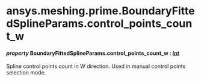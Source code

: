 <a id="ansys-meshing-prime-boundaryfittedsplineparams-control-points-count-w"></a>

# ansys.meshing.prime.BoundaryFittedSplineParams.control_points_count_w

<a id="ansys.meshing.prime.BoundaryFittedSplineParams.control_points_count_w"></a>

#### *property* BoundaryFittedSplineParams.control_points_count_w *: [int](https://docs.python.org/3.11/library/functions.html#int)*

Spline control points count in W direction. Used in manual control points selection mode.

<!-- !! processed by numpydoc !! -->
